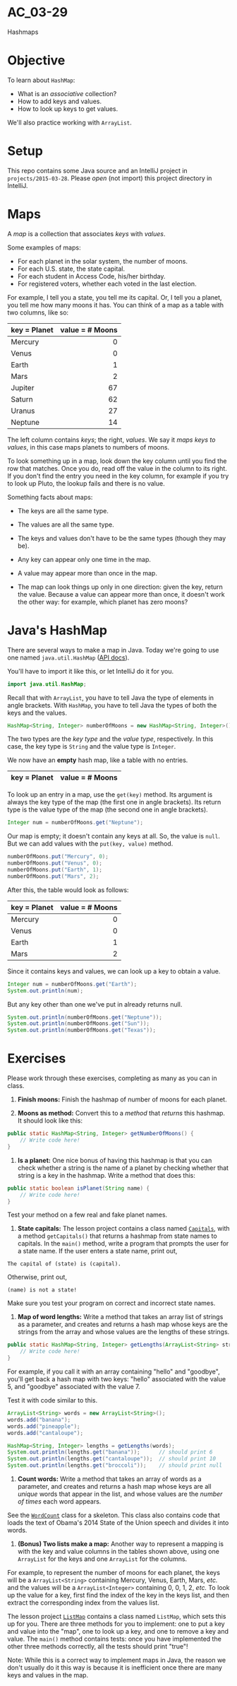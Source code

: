# AC_03-29
Hashmaps

# Objective

To learn about `HashMap`:

- What is an _associative_ collection?
- How to add keys and values.
- How to look up keys to get values.

We'll also practice working with `ArrayList`.


# Setup

This repo contains some Java source and an IntelliJ project in `projects/2015-03-28`.  Please _open_ (not import) this project directory in IntelliJ.


# Maps

A _map_ is a collection that associates _keys_ with _values_.

Some examples of maps:

- For each planet in the solar system, the number of moons.
- For each U.S. state, the state capital.
- For each student in Access Code, his/her birthday.
- For registered voters, whether each voted in the last election.

For example, I tell you a state, you tell me its capital.  Or, I tell you a planet, you tell me how many moons it has.  You can think of a map as a table with two columns, like so:

| key = Planet | value = # Moons |
|:--|--:|
| Mercury | 0 |
| Venus | 0 |
| Earth | 1 |
| Mars | 2 |
| Jupiter | 67 |
| Saturn | 62 | 
| Uranus | 27 | 
| Neptune | 14 |

The left column contains _keys_; the right, _values_.  We say it _maps keys to values_, in this case maps planets to numbers of moons.

To look something up in a map, look down the key column until you find the row that matches.  Once you do, read off the value in the column to its right.  If you don't find the entry you need in the key column, for example if you try to look up Pluto, the lookup fails and there is no value.

Something facts about maps:

- The keys are all the same type.

- The values are all the same type.

- The keys and values don't have to be the same types (though they may be).

- Any key can appear only one time in the map.

- A value may appear more than once in the map.

- The map can look things up only in one direction: given the key, return the value.  Because a value can appear more than once, it doesn't work the other way: for example, which planet has zero moons?


# Java's HashMap

There are several ways to make a map in Java.  Today we're going to use one named `java.util.HashMap` ([API docs](http://docs.oracle.com/javase/7/docs/api/java/util/HashMap.html)).

You'll have to import it like this, or let IntelliJ do it for you.

```java
import java.util.HashMap;
```

Recall that with `ArrayList`, you have to tell Java the type of elements in angle brackets.  With `HashMap`, you have to tell Java the types of both the keys and the values.

```java
HashMap<String, Integer> numberOfMoons = new HashMap<String, Integer>();
```

The two types are the _key type_ and the _value type_, respectively.  In this case, the key type is `String` and the value type is `Integer`.

We now have an **empty** hash map, like a table with no entries.

| key = Planet | value = # Moons |
|:--|--:|

To look up an entry in a map, use the `get(key)` method.  Its argument is always the key type of the map (the first one in angle brackets).  Its return type is the value type of the map (the second one in angle brackets).

```java
Integer num = numberOfMoons.get("Neptune");
```

Our map is empty; it doesn't contain any keys at all.  So, the value is `null`.  But we can add values with the `put(key, value)` method.

```java
numberOfMoons.put("Mercury", 0);
numberOfMoons.put("Venus", 0);
numberOfMoons.put("Earth", 1);
numberOfMoons.put("Mars", 2);
```

After this, the table would look as follows:

| key = Planet | value = # Moons |
|:--|--:|
| Mercury | 0 |
| Venus | 0 |
| Earth | 1 | 
| Mars | 2 |

Since it contains keys and values, we can look up a key to obtain a value.

```java
Integer num = numberOfMoons.get("Earth");
System.out.println(num);
```

But any key other than one we've put in already returns null.

```java
System.out.println(numberOfMoons.get("Neptune"));
System.out.println(numberOfMoons.get("Sun"));
System.out.println(numberOfMoons.get("Texas"));
```


# Exercises
 
Please work through these exercises, completing as many as you can in class.  
 
1. **Finish moons:** Finish the hashmap of number of moons for each planet. 

1. **Moons as method:** Convert this to a _method_ that _returns_ this hashmap.  It should look like this:

  ```java
  public static HashMap<String, Integer> getNumberOfMoons() {
      // Write code here!
  }
  ```

1. **Is a planet:** One nice bonus of having this hashmap is that you can check whether a string is the name of a planet by checking whether that string is a key in the hashmap.  Write a method that does this:

  ```java
  public static boolean isPlanet(String name) {
      // Write code here!
  }
  ```

  Test your method on a few real and fake planet names.

1. **State capitals:** The lesson project contains a class named [`Capitals`](../../projects/2015-03-29/src/nyc/c4q/ac21/Capitals.java), with a method `getCapitals()` that returns a hashmap from state names to capitals.  In the `main()` method, write a program that prompts the user for a state name.  If the user enters a state name, print out,

  ```
  The capital of (state) is (capital).
  ```

  Otherwise, print out,

  ```
  (name) is not a state!
  ```

  Make sure you test your program on correct and incorrect state names.

1. **Map of word lengths:** Write a method that takes an array list of strings as a parameter, and creates and returns a hash map whose keys are the strings from the array and whose values are the lengths of these strings.

  ```java
  public static HashMap<String, Integer> getLengths(ArrayList<String> strings) {
      // Write code here!
  }
  ```

  For example, if you call it with an array containing "hello" and "goodbye", you'll get back a hash map with two keys: "hello" associated with the value 5, and "goodbye" associated with the value 7.

  Test it with code similar to this.

  ```java
  ArrayList<String> words = new ArrayList<String>();
  words.add("banana");
  words.add("pineapple");
  words.add("cantaloupe");

  HashMap<String, Integer> lengths = getLengths(words);
  System.out.println(lengths.get("banana"));      // should print 6
  System.out.println(lengths.get("cantaloupe"));  // should print 10
  System.out.println(lengths.get("broccoli"));    // should print null
  ```

1. **Count words:** Write a method that takes an array of words as a parameter, and creates and returns a hash map whose keys are all _unique_ words that appear in the list, and whose values are the _number of times_ each word appears.  

  See the [`WordCount`](../../projects/2015-03-29/src/nyc/c4q/ac21/WordCount.java) class for a skeleton.  This class also contains code that loads the text of Obama's 2014 State of the Union speech and divides it into words.

1. **(Bonus) Two lists make a map:**  Another way to represent a mapping is with the key and value columns in the tables shown above, using one `ArrayList` for the keys and one `ArrayList` for the columns.  

  For example, to represent the number of moons for each planet, the keys will be a `ArrayList<String>` containing Mercury, Venus, Earth, Mars, _etc._ and the values will be a `ArrayList<Integer>` containing 0, 0, 1, 2, _etc._  To look up the value for a key, first find the index of the key in the keys list, and then extract the corresponding index from the values list.

  The lesson project [`ListMap`](../../projects/2015-03-29/src/nyc/c4q/ac21/ListMap.java) contains a class named `ListMap`, which sets this up for you.  There are three methods for you to implement: one to put a key and value into the "map", one to look up a key, and one to remove a key and value.  The `main()` method contains tests: once you have implemented the other three methods correctly, all the tests should print "true"!

  Note: While this is a correct way to implement maps in Java, the reason we don't usually do it this way is because it is inefficient once there are many keys and values in the map.
